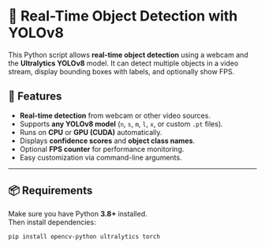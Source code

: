# 🎯 Real-Time Object Detection with YOLOv8

This Python script allows **real-time object detection** using a webcam and the **Ultralytics YOLOv8** model. It can detect multiple objects in a video stream, display bounding boxes with labels, and optionally show FPS.

## 🚀 Features
- **Real-time detection** from webcam or other video sources.
- Supports **any YOLOv8 model** (`n`, `s`, `m`, `l`, `x`, or custom `.pt` files).
- Runs on **CPU** or **GPU (CUDA)** automatically.
- Displays **confidence scores** and **object class names**.
- Optional **FPS counter** for performance monitoring.
- Easy customization via command-line arguments.

---

## 📦 Requirements

Make sure you have Python **3.8+** installed.  
Then install dependencies:

```bash
pip install opencv-python ultralytics torch
